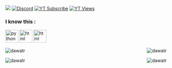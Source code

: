 ![](https://komarev.com/ghpvc/?username=dawatr&color=brightgreen) 
[![ Discord ](https://img.shields.io/badge/chat-on%20discord-7289da.svg)](https://discord.com/users/773998762884333578)
<a href="https://www.youtube.com/channel/UClnm4kLZvGQAXNRz0C7PRAg"><img src="https://img.shields.io/youtube/channel/subscribers/UClnm4kLZvGQAXNRz0C7PRAg?color=orangescribe&logorColor=Yourbescribe&logorColor=Yourbescribe&logor=Yourbescribe&logor=Yourbescribe&logor=Yourbescript&logor=Yourbescript&logor=Yourbescript&logor= =flat" alt="YT Subscribe"/></a>
<a href="https://www.youtube.com/channel/UClnm4kLZvGQAXNRz0C7PRAg"><img src="https://img.shields.io/youtube/channel/views/UClnm4kLZvGQAXNRz0C7PRAg?color=orange&logo&logoColor=Viewtus =flat" alt="YT Views"/></a>
<h3 align="left">I know this :</h3>
<p>
 <img src="https://upload.wikimedia.org/wikipedia/commons/thumb/c/c3/Python-logo-notext.svg/800px-Python-logo-notext.svg.png" alt="python" width="40" height="40"/>
 <img src="https://cdn-icons-png.flaticon.com/512/732/732212.png" alt="html" width="40" height="40"/>
 <img src="https://static-00.iconduck.com/assets.00/file-type-css-icon-451x512-eftbqujz.png" alt="html" width="40" height="40"/>
</p>
<p>
 <img align="center" src="https://github-readme-stats.vercel.app/api/top-langs?username=dawatr&show_icons=true&locale=en&layout=compact" alt="dawatr"/>
 <img align="right" src="https://github-readme-stats.vercel.app/api?username=dawatr&show_icons=true&locale=en" alt="dawatr"/>
</p>
<p>
 <img align="right" src="https://github-readme-streak-stats.herokuapp.com/?user=dawatr&" alt="dawatr"/>
</p>




<p align="left">
<img src="https://github-profile-trophy.vercel.app/?username=dawatr" alt="dawatr"/>
</p>
